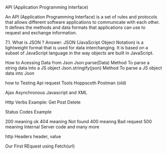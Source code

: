 API (Application Programming Interface)


An API (Application Programming Interface) is a set of rules and protocols that allows different software
applications to communicate with each other. It defines the methods and data formats that applications can use to
request and exchange information.



7.1. What is JSON ?
Answer:
JSON (JavaScript Object Notation) is a lightweight format that is used for data interchanging. It is based on a
subset of JavaScript language in the way objects are built in JavaScript.

How to Acessing Data from Json
Json.parse(Data) Method 
To parse a string data into a JS object
Json.stringify(json) Method
To parse a JS object data into Json


how to Testing Api request
Tools
Hoppscoth
Postman (old)


Ajax
Asynchronous Javascript and XML


Http Verbs
Example:
Get
Post
Delete


Status Codes
Example

200 meaning         ok
404 meaning         Not found
400 meanng          Bad request
500 meaning         Internal Server code
and many more




http Headers
header, value



Our First REquest
using Fetch(url)